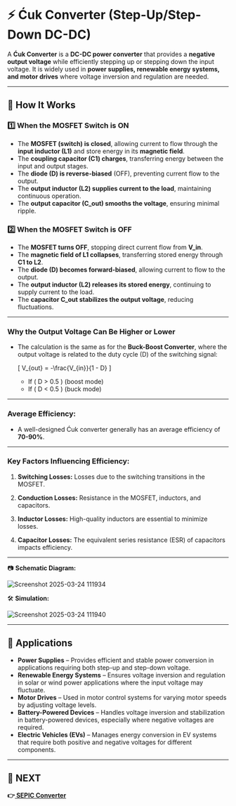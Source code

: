 # ⚡ Ćuk Converter (Step-Up/Step-Down DC-DC)  

A **Ćuk Converter** is a **DC-DC power converter** that provides a **negative output voltage** while efficiently stepping up or stepping down the input voltage. It is widely used in **power supplies, renewable energy systems, and motor drives** where voltage inversion and regulation are needed.

---

## 🔹 How It Works  

### **1️⃣ When the MOSFET Switch is ON**  
- The **MOSFET (switch) is closed**, allowing current to flow through the **input inductor (L1)** and store energy in its **magnetic field**.  
- The **coupling capacitor (C1) charges**, transferring energy between the input and output stages.  
- The **diode (D) is reverse-biased** (OFF), preventing current flow to the output.  
- The **output inductor (L2) supplies current to the load**, maintaining continuous operation.  
- The **output capacitor (C_out) smooths the voltage**, ensuring minimal ripple.  

### **2️⃣ When the MOSFET Switch is OFF**  
- The **MOSFET turns OFF**, stopping direct current flow from **V_in**.  
- The **magnetic field of L1 collapses**, transferring stored energy through **C1 to L2**.  
- The **diode (D) becomes forward-biased**, allowing current to flow to the output.  
- The **output inductor (L2) releases its stored energy**, continuing to supply current to the load.  
- The **capacitor C_out stabilizes the output voltage**, reducing fluctuations.  

---

### **Why the Output Voltage Can Be Higher or Lower**
- The calculation is the same as for the **Buck-Boost Converter**, where the output voltage is related to the duty cycle (D) of the switching signal:

  \[
  V_{out} = -\frac{V_{in}}{1 - D}
  \]

  - If \( D > 0.5 \) (boost mode)  
  - If \( D < 0.5 \) (buck mode)  

---


### **Average Efficiency:**
- A well-designed Ćuk converter generally has an average efficiency of **70-90%**.

---

### **Key Factors Influencing Efficiency:**
1. **Switching Losses:**   Losses due to the switching transitions in the MOSFET.

2. **Conduction Losses:**  Resistance in the MOSFET, inductors, and capacitors.

3. **Inductor Losses:**    High-quality inductors are essential to minimize losses.

4. **Capacitor Losses:**   The equivalent series resistance (ESR) of capacitors impacts efficiency.

---
📷 **Schematic Diagram:**  

![Screenshot 2025-03-24 111934](https://github.com/user-attachments/assets/d995ded8-29d9-4bf8-9608-3be3a16d8c5a)

🛠 **Simulation:**  

![Screenshot 2025-03-24 111940](https://github.com/user-attachments/assets/bdbbcca6-7528-493c-ae9a-2e69470c2948)

---

## 📌 Applications  
- **Power Supplies** – Provides efficient and stable power conversion in applications requiring both step-up and step-down voltage.  
- **Renewable Energy Systems** – Ensures voltage inversion and regulation in solar or wind power applications where the input voltage may fluctuate.  
- **Motor Drives** – Used in motor control systems for varying motor speeds by adjusting voltage levels.  
- **Battery-Powered Devices** – Handles voltage inversion and stabilization in battery-powered devices, especially where negative voltages are required.  
- **Electric Vehicles (EVs)** – Manages energy conversion in EV systems that require both positive and negative voltages for different components.

---

## 🔹 NEXT  
**👉[ SEPIC Converter ](../SEPIC_Converter)**
